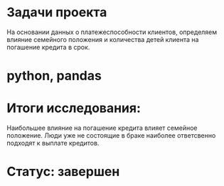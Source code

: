 # Задачи проекта 
На основании данных о платежеспособности клиентов, определяем влияние семейного положения и количества детей клиента на погашение кредита в срок.
# python, pandas
# Итоги исследования:
Наибольшее влияние на погашение кредита влияет семейное положение. Люди уже не состоящие в браке наиболее ответсвенно подходят к выплате кредитов.
# Статус: завершен
